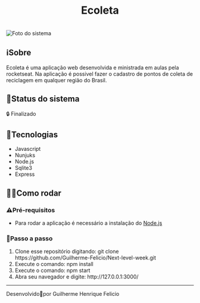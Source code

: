 <h1 align="center">
    Ecoleta</h1>
    <br>
    <img alt="Foto do sistema" src="./screenshots/sistema.png"/>

<h2>
   ℹ️Sobre
</h2>
Ecoleta é uma aplicação web desenvolvida e ministrada em aulas pela rocketseat. Na aplicação é possivel fazer o cadastro de pontos de coleta de reciclagem em qualquer região do Brasil.
<h2>🚧Status do sistema</h2>
🔒 Finalizado

<h2>🚀Tecnologias</h2>
<ul>
    <li>Javascript</li>
    <li>Nunjuks</li>
    <li>Node.js</li>
    <li>Sqlite3</li>
    <li>Express</li>
</ul>

<h2>👩‍💻Como rodar</h2>

<h3>⚠️Pré-requisitos</h3>

<ul>
    <li>Para rodar a aplicação é necessário a instalação do <a href="https://nodejs.org/en/download/">Node.js</a></li>
</ul>



<h3>👣Passo a passo</h3>
<ol>
<li>Clone esse repositório digitando: git clone https://github.com/Guilherme-Felicio/Next-level-week.git</li>
    <li>Execute o comando: npm install</li>
    <li>Execute o comando: npm start</li>
    <li>Abra seu navegador e digite: http://127.0.0.1:3000/</li>

</ol>


    
<hr height="4px">
Desenvolvido🖤por Guilherme Henrique Felicio

